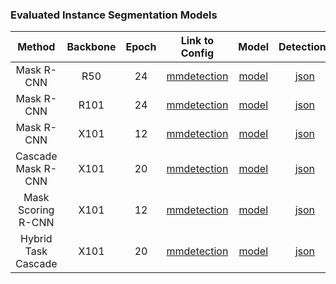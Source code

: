 ### Evaluated Instance Segmentation Models

|   Method   | Backbone | Epoch | Link to Config |  Model | Detections | LRP Results | oLRP↓ | oLRP<sub>Loc</sub>↓ | oLRP<sub>FP</sub>↓ | oLRP<sub>FN</sub>↓ | AP<sup>C</sup>↑ | AP<sub>50</sub>↑ | AP<sub>75</sub>↑ | AR<sup>C</sup><sub>100</sub>↑|
| :---------------------------: | :-------: | :-----: | :------------: | :------: | :-----:| :----------: | :------: | :------: | :------: | :------: | :------: | :------: | :------: | :------: |
| Mask R-CNN | R50 | 24 |[mmdetection](https://github.com/open-mmlab/mmdetection/blob/master/configs/mask_rcnn/mask_rcnn_r50_fpn_2x_coco.py)|[model](https://drive.google.com/file/d/1vNrqloZ7TZ84of0BpePUr3WKvefNlIp6/view?usp=sharing)|[json](https://drive.google.com/file/d/1AHRSPtPUpwsogi6VruaHQ4cO_bR3UF8Z/view?usp=sharing)|[txt](https://drive.google.com/file/d/15BMzkX19IeXu1FnOqvSrVG7DAhwHuxr8/view?usp=sharing) | 70.7 | 18.5 | 28.5 | 47.0 | 35.4 | 56.4 | 37.9 | 48.1 |
| Mask R-CNN | R101 | 24 |[mmdetection](https://github.com/open-mmlab/mmdetection/blob/master/configs/mask_rcnn/mask_rcnn_r101_fpn_2x_coco.py) |[model](https://drive.google.com/file/d/15_DBEeRT465SPEcb8Ia3HppIxk4eN1A4/view?usp=sharing)|[json](https://drive.google.com/file/d/1-3rkUgUVaPUs_EWxkNz81b3euVAHO_wO/view?usp=sharing)|[txt](https://drive.google.com/file/d/1tT-5CibwOLwUuh4h5q-XlPFCxO5wIcXj/view?usp=sharing)| 69.4 | 18.2 | 25.9 | 46.3 | 36.6 | 57.9 | 39.1 | 48.8 |
| Mask R-CNN | X101 | 12 |[mmdetection](https://github.com/open-mmlab/mmdetection/blob/master/configs/mask_rcnn/mask_rcnn_x101_64x4d_fpn_1x_coco.py) |[model](https://drive.google.com/file/d/11yqspuLqFyyytVNrQ1FTyK1bny18Y9uV/view?usp=sharing)|[json](https://drive.google.com/file/d/1F9lZPeZIU8ECe8FFd9u1BMVM4-MA8Jxn/view?usp=sharing)|[txt](https://drive.google.com/file/d/173yA2N8e3BlA_XLjeRKoJ1uQbs45E6yQ/view?usp=sharing)| 67.8 | 18.3 | 24.9 | 43.5 | 38.4 | 60.6 | 41.3 | 50.3 |
| Cascade Mask R-CNN | X101 | 20 |[mmdetection](https://github.com/open-mmlab/mmdetection/blob/master/configs/cascade_rcnn/cascade_mask_rcnn_x101_64x4d_fpn_20e_coco.py) |[model](https://drive.google.com/file/d/1IjZ_nMEKIXM1q3CS7jqtjziydgEU_mLd/view?usp=sharing)|[json](https://drive.google.com/file/d/1YEFkEJbqG3-4liH0QBYfc6U3epsNU5vA/view?usp=sharing)|[txt](https://drive.google.com/file/d/1OS-f9dVfjXKbLD6XjokdIR16qNl-BG6q/view?usp=sharing)| 66.8 | 18.0 | 24.3 | 42.1 | 39.5 | 61.3 | 42.5 | 50.5 |
| Mask Scoring R-CNN | X101 | 12 |[mmdetection](https://github.com/open-mmlab/mmdetection/blob/master/configs/ms_rcnn/ms_rcnn_x101_64x4d_fpn_1x_coco.py) |[model](https://drive.google.com/file/d/1SikOMugy2bssacVS1C9y-al8HQ9O13DY/view?usp=sharing)|[json](https://drive.google.com/file/d/1wtrOg7Qp3KWmddgegg6QuORJL17WRkfc/view?usp=sharing)|[txt](https://drive.google.com/file/d/1MByBTRSqWUOMyJGB6YY4VUfgiYWD7XjH/view?usp=sharing)| 67.5 | 17.9 | 24.5 | 43.3 | 39.5 | 60.5 | 42.6 | 50.1 |
| Hybrid Task Cascade | X101 | 20 |[mmdetection](https://github.com/open-mmlab/mmdetection/blob/master/configs/htc/htc_x101_64x4d_fpn_dconv_c3-c5_mstrain_400_1400_16x1_20e_coco.py) |[model](https://drive.google.com/file/d/1HvHqiNdvYVM0NKo7WLQjFGAHJFdt_4zm/view?usp=sharing)|[json](https://drive.google.com/file/d/1TxrjPWIiXNPoDYC_BEImtbM47rT_ZzOI/view?usp=sharing)|[txt](https://drive.google.com/file/d/1B_TZV_reQEZRM8SxKvLsoSsTh2VslARU/view?usp=sharing)| 63.6 | 17.0 | 23.4 | 37.9 | 43.8 | 66.8 | 47.1 | 57.4 |
